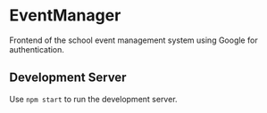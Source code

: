 # EventManager

Frontend of the school event management system using Google for authentication.

## Development Server

Use `npm start` to run the development server.
